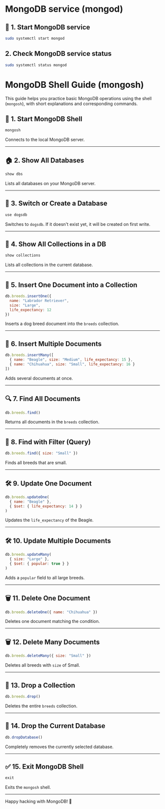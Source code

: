 # MongoDB service (mongod)
## 🚀 1. Start MongoDB service
```sh
sudo systemctl start mongod
```

## 2. Check MongoDB service status
```sh
sudo systemctl status mongod
```


# MongoDB Shell Guide (mongosh)
This guide helps you practice basic MongoDB operations using the shell (`mongosh`), with short explanations and corresponding commands.

## 🚀 1. Start MongoDB Shell

```sh
mongosh
```

Connects to the local MongoDB server.

---

## 🏠 2. Show All Databases

```js
show dbs
```

Lists all databases on your MongoDB server.

---

## 📁 3. Switch or Create a Database

```js
use dogsdb
```

Switches to `dogsdb`. If it doesn't exist yet, it will be created on first write.

---

## 📂 4. Show All Collections in a DB

```js
show collections
```

Lists all collections in the current database.

---

## 🐶 5. Insert One Document into a Collection

```js
db.breeds.insertOne({
  name: "Labrador Retriever",
  size: "Large",
  life_expectancy: 12
})
```

Inserts a dog breed document into the `breeds` collection.

---

## 🧾 6. Insert Multiple Documents

```js
db.breeds.insertMany([
  { name: "Beagle", size: "Medium", life_expectancy: 15 },
  { name: "Chihuahua", size: "Small", life_expectancy: 16 }
])
```

Adds several documents at once.

---

## 🔍 7. Find All Documents

```js
db.breeds.find()
```

Returns all documents in the `breeds` collection.

---

## 🔎 8. Find with Filter (Query)

```js
db.breeds.find({ size: "Small" })
```

Finds all breeds that are small.

---

## 🛠️ 9. Update One Document

```js
db.breeds.updateOne(
  { name: "Beagle" },
  { $set: { life_expectancy: 14 } }
)
```

Updates the `life_expectancy` of the Beagle.

---

## 🛠️ 10. Update Multiple Documents

```js
db.breeds.updateMany(
  { size: "Large" },
  { $set: { popular: true } }
)
```

Adds a `popular` field to all large breeds.

---

## 🗑️ 11. Delete One Document

```js
db.breeds.deleteOne({ name: "Chihuahua" })
```

Deletes one document matching the condition.

---

## 🗑️ 12. Delete Many Documents

```js
db.breeds.deleteMany({ size: "Small" })
```

Deletes all breeds with `size` of Small.

---

## 🔁 13. Drop a Collection

```js
db.breeds.drop()
```

Deletes the entire `breeds` collection.

---

## 🧼 14. Drop the Current Database

```js
db.dropDatabase()
```

Completely removes the currently selected database.

---

## ✅ 15. Exit MongoDB Shell

```js
exit
```

Exits the `mongosh` shell.

---

Happy hacking with MongoDB! 🐾

